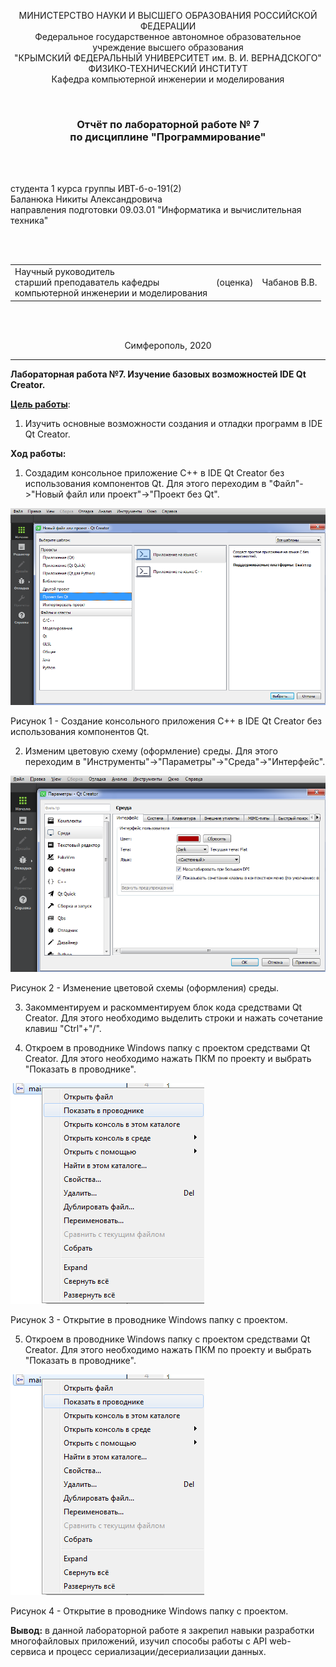 <p align="center">МИНИСТЕРСТВО НАУКИ  И ВЫСШЕГО ОБРАЗОВАНИЯ РОССИЙСКОЙ ФЕДЕРАЦИИ<br>
Федеральное государственное автономное образовательное учреждение высшего образования<br>
"КРЫМСКИЙ ФЕДЕРАЛЬНЫЙ УНИВЕРСИТЕТ им. В. И. ВЕРНАДСКОГО"<br>
ФИЗИКО-ТЕХНИЧЕСКИЙ ИНСТИТУТ<br>
Кафедра компьютерной инженерии и моделирования</p>

<br>

<h3 align="center">Отчёт по лабораторной работе № 7<br> по дисциплине "Программирование"</h3>

<br><br>

<p>студента 1 курса группы ИВТ-б-о-191(2)<br>
Баланюка Никиты Александровича<br>
направления подготовки 09.03.01 "Информатика и вычислительная техника"</p>

<br><br>

<table>
<tr><td>Научный руководитель<br> старший преподаватель кафедры<br> компьютерной инженерии и моделирования</td>
<td>(оценка)</td>
<td>Чабанов В.В.</td>
</tr>
</table>

<br><br>

<p align="center">Симферополь, 2020</p>
<hr>



**Лабораторная работа №7. Изучение базовых возможностей IDE Qt Creator.**

**<u>Цель работы</u>**: 

1. Изучить основные возможности создания и отладки программ в IDE Qt Creator.

**Ход работы:**

1. Создадим консольное приложение С++ в IDE Qt Creator без использования компонентов Qt. Для этого переходим в "Файл"->"Новый файл или проект"->"Проект без Qt".

![](https://raw.githubusercontent.com/Nikilstaer12345/Lab/master/%D0%9B%D0%B0%D0%B1%D0%BE%D1%80%D0%B0%D1%82%D0%BE%D1%80%D0%BD%D0%B0%D1%8F%20%E2%84%967/%D0%A1%D0%BA%D1%80%D0%B8%D0%BD%D1%88%D0%BE%D1%82%D1%8B/%D0%A0%D0%B8%D1%81%D1%83%D0%BD%D0%BE%D0%BA%201.bmp) 

Рисунок 1 - Создание консольного приложения С++ в IDE Qt Creator без использования компонентов Qt.

2. Изменим цветовую схему (оформление) среды. Для этого переходим в "Инструменты"->"Параметры"->"Среда"->"Интерфейс".

![](https://raw.githubusercontent.com/Nikilstaer12345/Lab/master/%D0%9B%D0%B0%D0%B1%D0%BE%D1%80%D0%B0%D1%82%D0%BE%D1%80%D0%BD%D0%B0%D1%8F%20%E2%84%967/%D0%A1%D0%BA%D1%80%D0%B8%D0%BD%D1%88%D0%BE%D1%82%D1%8B/%D0%A0%D0%B8%D1%81%D1%83%D0%BD%D0%BE%D0%BA%202.bmp) 

Рисунок 2 - Изменение цветовой схемы (оформления) среды.

3. Закомментируем и раскомментируем блок кода средствами Qt Creator. Для этого необходимо выделить строки и нажать сочетание клавиш "Ctrl"+"/".

4. Откроем в проводнике Windows папку с проектом средствами Qt Creator. Для этого необходимо нажать ПКМ по проекту и выбрать "Показать в проводнике".

![](https://raw.githubusercontent.com/Nikilstaer12345/Lab/master/%D0%9B%D0%B0%D0%B1%D0%BE%D1%80%D0%B0%D1%82%D0%BE%D1%80%D0%BD%D0%B0%D1%8F%20%E2%84%967/%D0%A1%D0%BA%D1%80%D0%B8%D0%BD%D1%88%D0%BE%D1%82%D1%8B/%D0%A0%D0%B8%D1%81%D1%83%D0%BD%D0%BE%D0%BA%203.bmp) 

Рисунок 3 - Открытие в проводнике Windows папку с проектом.

5. Откроем в проводнике Windows папку с проектом средствами Qt Creator. Для этого необходимо нажать ПКМ по проекту и выбрать "Показать в проводнике".

![](https://raw.githubusercontent.com/Nikilstaer12345/Lab/master/%D0%9B%D0%B0%D0%B1%D0%BE%D1%80%D0%B0%D1%82%D0%BE%D1%80%D0%BD%D0%B0%D1%8F%20%E2%84%967/%D0%A1%D0%BA%D1%80%D0%B8%D0%BD%D1%88%D0%BE%D1%82%D1%8B/%D0%A0%D0%B8%D1%81%D1%83%D0%BD%D0%BE%D0%BA%203.bmp) 

Рисунок 4 - Открытие в проводнике Windows папку с проектом.


**Вывод:** в данной лабораторной работе я закрепил навыки разработки многофайловыx приложений, изучил способы работы с API web-сервиса и процесс сериализации/десериализации данных.
